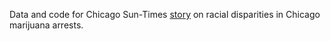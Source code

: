 Data and code for Chicago Sun-Times <a href="http://chicago.suntimes.com/?p=165433">story</a> on racial disparities in Chicago marijuana arrests.
